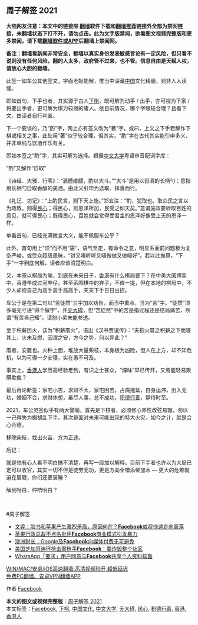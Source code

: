  <h2>周子解签 2021</h2> <p class="notice"><b>大陆网友注意：本文中的链接除 <a href="https://github.com/bannedbook/fanqiang" >翻墙</a>软件下载和<a href="https://github.com/killgcd/justmysocks/blob/master/README.md">翻墙推荐</a>链接外全部为禁网链接，未翻墙状态下打不开，请勿点击。此为文字版禁闻，欲看图文视频完整版和更多禁闻，请下载<a href="https://github.com/bannedbook/fanqiang">翻墙软件或APP</a>后翻墙上禁闻网。</p><p>备注：翻墙看新闻非常安全，翻墙以真实身份发表敏感言论有一定风险，但只看不说则没有任何风险，翻的人太多，政府管不过来，也不管。信息自由是天赋人权，请放心大胆的翻墙。</b></p>  <div class="entry">  <p>此签一如车公其他签文，字面老妪能解，惟当中深藏<span class='wp_keywordlink_affiliate'><a href="https://www.bannedbook.org/" title="中国" target="_blank">中国</a></span>文化精髓，则非人人读懂。</p> <p>即如首句，下手也者，其实源于古人<a href="https://www.bannedbook.org/bnews/tag/%E4%B8%8B%E6%A3%8B/" class="st_tag internal_tag" rel="tag" title="标签 下棋 下的日志">下棋</a>，既可解为动手 / 出手，亦可视为下家 / 将要出手者，更可解为棋力较弱的庸人。依目前情况，哪个字眼较合理？且看下文，由读者自行判断。</p> <p>下一个要谈的，乃“酌”字，网上亦有签文改为“著”字。或曰，上文之下手若解作下棋或相关之事，此处用“著”似乎较合理，但其实，“酌”字在古代其实能引申多义，并非单纯与饮酒作乐有关。</p> <p>即如本签之“酌”字，其实可解为选择。根据<a href="https://www.bannedbook.org/bnews/tag/%E4%B8%AD%E6%96%87%E5%A4%A7%E5%AD%A6/" class="st_tag internal_tag" rel="tag" title="标签 中文大学 下的日志">中文大学</a>粤语审音配词字库：</p> <p>“酌”又解作“舀取”</p> <p>《诗经．大雅．行苇》：“酒醴维醹，酌以大斗。”“大斗”是用以舀酒的长柄勺；意指用长柄勺舀取香醇的美酒。由此义引申为选取、择善而行。</p> <p>《礼记．坊记》：“上酌民言，则下天上施。”郑玄注：“酌，犹取也。取众民之言以为政教，则得<a href="https://www.bannedbook.org/bnews/tag/%E6%B0%91%E5%BF%83/" class="st_tag internal_tag" rel="tag" title="标签 民心 下的日志">民心</a>；得民心，则恩泽所加，民受之如天矣。”意谓施政要听取百姓的意见，就可得民心；既得民心，百姓就会觉得受君主的恩泽好像受上天的恩泽一样。</p>  <p>单看首句，已经充满微言大义，能不佩服车公乎？</p> <p>此外，首句用上“须”而不用“需”，语气坚定，有命令之意，明显系面前问题极为复杂严峻，或受众超级愚昧，“讲又唔听听又唔做做又做唔好”。若以此推算，“下手”一字到底何解，读者应该清楚明白。</p> <p>又，本签以棋局为喻，到底在未来日子，<a href="https://www.bannedbook.org/bnews/tag/%e9%a6%99%e6%b8%af/" class="st_tag internal_tag" rel="tag" title="标签 香港 下的日志">香港</a>有什么棋局要下？在中美大国博奕中，香港早成过河卒仔，甚至系围棋中的弃子，不值一提，但在本地的棋局中，不少人却视自己为高手高手高高手，天天下手日日出招。</p> <p>车公于是在第二句以“苦徒然”三字加以劝告，而当中重点，当为“苦”字。“徒然”顶多毫无寸进“得个做字”，并<a href="https://www.bannedbook.org/bnews/tag/%E6%97%A0%E5%A4%A7%E7%A2%8D/" class="st_tag internal_tag" rel="tag" title="标签 无大碍 下的日志">无大碍</a>，但“苦徒然”中的苦是指过程还是结局痛苦，所谓“有苦自己知”，请恕小弟未能参透。</p> <p>至于积薪历火，该为“积薪厝火”。语出《汉书贾谊传》：“夫抱火厝之积薪之下而寝其上，火未及燃，因谓之安，方今之势，何以异此？”</p> <p>厝者，安置也。火种上面，堆放大量柴枝，本身极为凶险，但人在上方，却不知危机，以为可得一夕安寝，实在愚不可及。</p> <p>事实上，<a href="https://www.bannedbook.org/bnews/tag/%E9%A6%99%E6%B8%AF%E4%BA%BA/" class="st_tag internal_tag" rel="tag" title="标签 香港人 下的日志">香港人</a>学历高经验老到，有识之士甚众，“𤓓味”早已传开，又焉能轻易欺瞒欺侮？</p>  <p>最后再论断签：家宅小吉，求财不大，家宅困苦，占病拖延，自身运滞，出入无功，婚姻不合，求财休想，虽尽人事，总不成功，<a href="https://www.bannedbook.org/bnews/tag/%e7%a7%af%e5%be%b7%e8%a1%8c%e5%96%84/" class="st_tag internal_tag" rel="tag" title="标签 积德行善 下的日志">积德行善</a>，静待时至。</p> <p>2021，车公灵签似乎有两大譬喻。首先是下棋者，必须修心养性改弦易辙，勿以一己得失为据胡乱下手。其次是面对未来可能出现的特大火灾，如今之计，就是合心合德，</p> <p>移除柴枝，找出火苗，方为正途。</p> <p>后记：</p> <p>就是怕有心人看不明白搞不清楚，再写一段加以解释。目前下手者也许以为大局已定可以收官，其实一切不但是徒劳无功，更是方向全错添柴加木 — 更大的危难就迫在眉睫，你们还要装睡？</p> <p>解到咁白，仲唔明白？</p> <p> </p>  <p>#周子解签</p> <ul class='op-related-articles' title='相关阅读'> <li><a href='https://www.bannedbook.org/bnews/bannedvideo/20210202/1479877.html' target='_blank'>文睿：脸书和苹果产生激烈矛盾，原因何在？<b>Facebook</b>或将快速走向衰落</a></li> <li><a href='https://www.bannedbook.org/bnews/baitai/20210129/1477431.html' target='_blank'>苹果行政总裁不点名批评<b>Facebook</b>商业模式引发暴力</a></li> <li><a href='https://www.bannedbook.org/bnews/baitai/20210124/1474019.html' target='_blank'>澳洲财长：Google及<b>Facebook</b>向媒体付费无可避免</a></li> <li><a href='https://www.bannedbook.org/bnews/baitai/20210111/1465525.html' target='_blank'>美国芝加哥连环枪击案枪手<b>Facebook</b>：要炸毁整个社区</a></li> <li><a href='https://www.bannedbook.org/bnews/baitai/20210109/1464339.html' target='_blank'>WhatsApp「要求」用户同意与<b>Facebook</b>共享个人资料挨轰</a></li> </ul> <p class="texttj"> <a href="https://github.com/bannedbook/fanqiang/wiki/V2ray%E6%9C%BA%E5%9C%BA" target="_blank">WIN/MAC/安卓/iOS高速翻墙:高清视频秒开,超低延迟</a><br/> <a href="https://github.com/bannedbook/fanqiang/wiki/%E7%A6%81%E9%97%BB%E7%BD%91%E5%AE%89%E5%8D%93%E7%BF%BB%E5%A2%99%E6%96%B0%E9%97%BBAPP" target="_blank">免费PC翻墙、安卓VPN翻墙APP</a></p><p>作者 <a href="https://www.bannedbook.org/bnews/tag/facebook/" class="st_tag internal_tag" rel="tag" title="标签 Facebook 下的日志">Facebook</a></p><a name='sharetosocial'></a>       <div><b>本文的图文或视频完整版</b>：<a href='https://www.bannedbook.org/bnews/comments/20210213/1486709.html'>周子解签 2021</a></div>  </div><!--END ENTRY--> <div class="postfooter"> <div>本文标签：<a href="https://www.bannedbook.org/bnews/tag/facebook/" rel="tag">Facebook</a>, <a href="https://www.bannedbook.org/bnews/tag/%E4%B8%8B%E6%A3%8B/" rel="tag">下棋</a>, <a href="https://www.bannedbook.org/bnews/tag/%E4%B8%AD%E5%9B%BD%E6%96%87%E5%8C%96/" rel="tag">中国文化</a>, <a href="https://www.bannedbook.org/bnews/tag/%E4%B8%AD%E6%96%87%E5%A4%A7%E5%AD%A6/" rel="tag">中文大学</a>, <a href="https://www.bannedbook.org/bnews/tag/%E6%97%A0%E5%A4%A7%E7%A2%8D/" rel="tag">无大碍</a>, <a href="https://www.bannedbook.org/bnews/tag/%E6%B0%91%E5%BF%83/" rel="tag">民心</a>, <a href="https://www.bannedbook.org/bnews/tag/%e7%a7%af%e5%be%b7%e8%a1%8c%e5%96%84/" rel="tag">积德行善</a>, <a href="https://www.bannedbook.org/bnews/tag/%e9%a6%99%e6%b8%af/" rel="tag">香港</a>, <a href="https://www.bannedbook.org/bnews/tag/%E9%A6%99%E6%B8%AF%E4%BA%BA/" rel="tag">香港人</a></div>  </div><!--END POSTFOOTER--> 